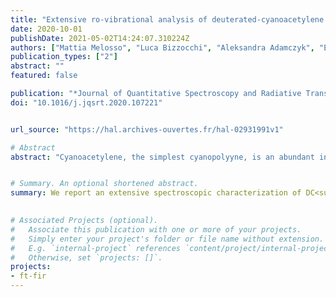 ```yaml
---
title: "Extensive ro-vibrational analysis of deuterated-cyanoacetylene (DC$_3$N) from millimeter-wavelengths to the infrared domain"
date: 2020-10-01
publishDate: 2021-05-02T14:24:07.310224Z
authors: ["Mattia Melosso", "Luca Bizzocchi", "Aleksandra Adamczyk", "Elisabetta Canè", "Paola Caselli", "Laura Colzi", "Luca Dore", "Barbara M. Giuliano", "Jean-Claude Guillemin", martin-drumel, pirali, "Andrea Pietropolli Charmet", "Domenico Prudenzano", "Víctor M. Rivilla", "Filippo Tamassia"]
publication_types: ["2"]
abstract: ""
featured: false

publication: "*Journal of Quantitative Spectroscopy and Radiative Transfer*"
doi: "10.1016/j.jqsrt.2020.107221"


url_source: "https://hal.archives-ouvertes.fr/hal-02931991v1"

# Abstract
abstract: "Cyanoacetylene, the simplest cyanopolyyne, is an abundant interstellar molecule commonly observed in a vast variety of astronomical sources. Despite its importance as a potential tracer of the evolution of star-forming processes, the deuterated form of cyanoacetylene is less observed and less studied in the laboratory than the main isotopologue. Here, we report the most extensive spectroscopic characterization of DC<sub>3</sub>N to date, from the millimeter domain to the infrared region. Rotational and ro-vibrational spectra have been recorded using millimeter-wave frequency-modulation and Fourier-transform infrared spectrometers, respectively. All the vibrational states with energy up to 1015 cm<sup>-1</sup> have been analyzed in a combined fit, where the effects due to anharmonic resonances have been adequately accounted for. The analysis contains over 6500 distinct transition frequencies, from which all the vibrational energies have been determined with good precision for many fundamental, overtone, and combination states. This work provides a comprehensive line catalog for astronomical observations of DC<sub>3</sub>N."


# Summary. An optional shortened abstract.
summary: We report an extensive spectroscopic characterization of DC<sub>3</sub>N to date, from the millimeter domain to the infrared region.

  
# Associated Projects (optional).
#   Associate this publication with one or more of your projects.
#   Simply enter your project's folder or file name without extension.
#   E.g. `internal-project` references `content/project/internal-project/index.md`.
#   Otherwise, set `projects: []`.
projects:
- ft-fir
---
```


